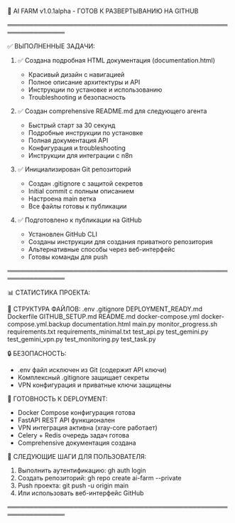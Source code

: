
🎉 AI FARM v1.0.1alpha - ГОТОВ К РАЗВЕРТЫВАНИЮ НА GITHUB

═══════════════════════════════════════════════════════════════

✅ ВЫПОЛНЕННЫЕ ЗАДАЧИ:

1. ✅ Создана подробная HTML документация (documentation.html)
   - Красивый дизайн с навигацией
   - Полное описание архитектуры и API  
   - Инструкции по установке и использованию
   - Troubleshooting и безопасность

2. ✅ Создан comprehensive README.md для следующего агента
   - Быстрый старт за 30 секунд
   - Подробные инструкции по установке
   - Полная документация API
   - Конфигурация и troubleshooting
   - Инструкции для интеграции с n8n

3. ✅ Инициализирован Git репозиторий
   - Создан .gitignore с защитой секретов  
   - Initial commit с полным описанием
   - Настроена main ветка
   - Все файлы готовы к публикации

4. ✅ Подготовлено к публикации на GitHub
   - Установлен GitHub CLI
   - Созданы инструкции для создания приватного репозитория
   - Альтернативные способы через веб-интерфейс
   - Готовы команды для push

═══════════════════════════════════════════════════════════════

📊 СТАТИСТИКА ПРОЕКТА:


📁 СТРУКТУРА ФАЙЛОВ:
.env
.gitignore
DEPLOYMENT_READY.md
Dockerfile
GITHUB_SETUP.md
README.md
docker-compose.yml
docker-compose.yml.backup
documentation.html
main.py
monitor_progress.sh
requirements.txt
requirements_minimal.txt
test_api.py
test_gemini.py
test_gemini_vpn.py
test_monitoring.py
test_task.py

🔒 БЕЗОПАСНОСТЬ:
- .env файл исключен из Git (содержит API ключи)
- Комплексный .gitignore защищает секреты
- VPN конфигурация и приватные ключи защищены

🚀 ГОТОВНОСТЬ К DEPLOYMENT:
- Docker Compose конфигурация готова  
- FastAPI REST API функционален
- VPN интеграция активна (xray-core работает)
- Celery + Redis очередь задач готова
- Comprehensive документация создана

🎯 СЛЕДУЮЩИЕ ШАГИ ДЛЯ ПОЛЬЗОВАТЕЛЯ:
1. Выполнить аутентификацию: gh auth login
2. Создать репозиторий: gh repo create ai-farm --private
3. Push проекта: git push -u origin main
4. Или использовать веб-интерфейс GitHub

═══════════════════════════════════════════════════════════════

